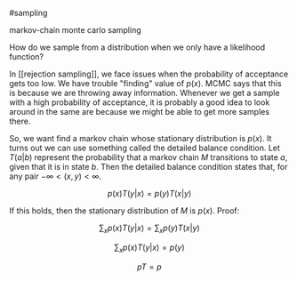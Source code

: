 #sampling 

markov-chain monte carlo sampling

How do we sample from a distribution when we only have a likelihood function?

In [[rejection sampling]], we face issues when the probability of acceptance gets too low. We have trouble "finding" value of $p(x)$. MCMC says that this is because we are throwing away information. Whenever we get a sample with a high probability of acceptance, it is probably a good idea to look around in the same are because we might be able to get more samples there.

So, we want find a markov chain whose stationary distribution is $p(x)$. It turns out we can use something called the detailed balance condition. Let $T(a | b)$ represent the probability that a markov chain $M$ transitions to state $a$, given that it is in state $b$. Then the detailed balance condition states that, for any pair $-\infty \lt (x, y) \lt \infty$.

$$
p(x)T(y | x) = p(y)T(x | y)
$$

If this holds, then the stationary distribution of $M$ is $p(x)$. Proof:

$$
\sum_x p(x)T(y | x) = \sum_x p(y)T(x | y)
$$

$$
\sum_x p(x)T(y | x) = p(y)
$$

$$
pT = p
$$